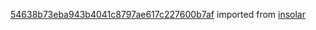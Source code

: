 [54638b73eba943b4041c8797ae617c227600b7af](https://github.com/insolar/insolar/commit/54638b73eba943b4041c8797ae617c227600b7af) imported from [insolar](https://github.com/insolar/insolar)
